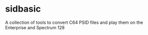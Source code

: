 # sidbasic
A collection of tools to convert C64 PSID files and play them on the Enterprise and Spectrum 128
